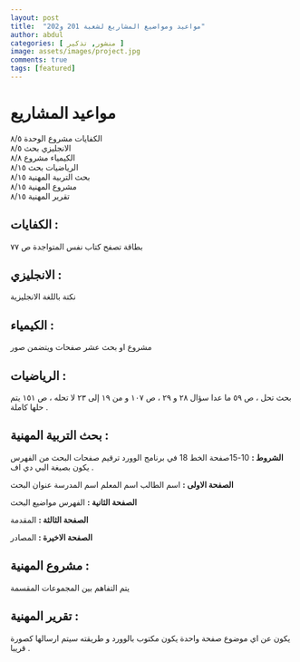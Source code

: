 ```yaml
---
layout: post
title:  "مواعيد ومواضيع المشاريع لشعبة 201 و202"
author: abdul
categories: [ منشور, تذكير ]
image: assets/images/project.jpg
comments: true
tags: [featured]
---
```


# مواعيد المشاريع

الكفايات مشروع الوحدة ٨/٥
<br>
الانجليزي بحث             ٨/٥
<br>
الكيمياء مشروع            ٨/٨
<br>
الرياضيات بحث           ٨/١٥
<br>
بحث التربية المهنية                ٨/١٥
<br>
مشروع المهنية             ٨/١٥
<br>
تقرير المهنية                ٨/١٥

## الكفايات : 
بطاقة تصفح كتاب نفس المتواجدة ص ٧٧

## الانجليزي : 
نكتة باللغة الانجليزية

## الكيمياء : 
مشروع او بحث عشر صفحات ويتضمن صور

## الرياضيات :
بحث تحل ، ص ٥٩ ما عدا سؤال ٢٨ و ٢٩ ، ص ١٠٧ و من ١٩ إلى ٢٣ لا تحله ، ص ١٥١ يتم حلها كاملة .

## بحث التربية المهنية : 

**الشروط :**
10-15صفحة
الخط 18 في برنامج الوورد
ترقيم صفحات البحث من الفهرس
يكون بصيغة البي دي اف .

**الصفحة الاولى :**
اسم الطالب 
اسم المعلم 
اسم المدرسة 
عنوان البحث 

**الصفحة الثانية :**
الفهرس
مواضيع البحث

**الصفحة الثالثة :** 
المقدمة 

**الصفحة الاخيرة :** 
المصادر

## مشروع المهنية : 
يتم التفاهم بين المجموعات المقسمة

## تقرير المهنية : 
يكون عن اي موضوع صفحة واحدة 
يكون مكتوب بالوورد و طريقته سيتم ارسالها كصورة قريبا .
